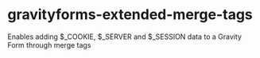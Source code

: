 gravityforms-extended-merge-tags
================================

Enables adding $_COOKIE, $_SERVER and $_SESSION data to a Gravity Form through merge tags
